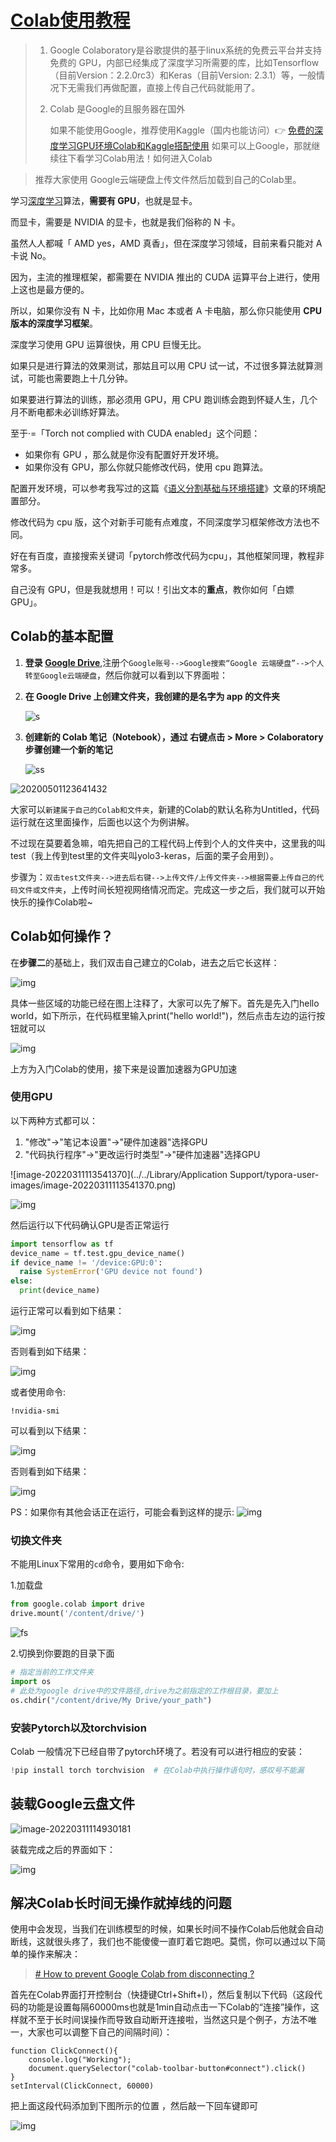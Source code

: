 # [Colab使用教程](https://my.oschina.net/u/4339899/blog/3434699)

> 1. Google Colaboratory是谷歌提供的基于linux系统的免费云平台并支持免费的 GPU，内部已经集成了深度学习所需要的库，比如Tensorflow（目前Version：2.2.0rc3）和Keras（目前Version: 2.3.1）等，一般情况下无需我们再做配置，直接上传自己代码就能用了。
>
> 2. Colab 是Google的且服务器在国外
>
>    如果不能使用Google，推荐使用Kaggle（国内也能访问）👉 [免费的深度学习GPU环境Colab和Kaggle搭配使用](https://www.cnblogs.com/zgqcn/p/13475630.html#kaggle)
>    如果可以上Google，那就继续往下看学习Colab用法！如何进入Colab

>  推荐大家使用 Google云端硬盘上传文件然后加载到自己的Colab里。

学习[深度学习](https://cuijiahua.com/blog/tag/深度学习/)算法，**需要有 GPU**，也就是显卡。

而显卡，需要是 NVIDIA 的显卡，也就是我们俗称的 N 卡。

虽然人人都喊「 AMD yes，AMD 真香」，但在深度学习领域，目前来看只能对 A 卡说 No。

因为，主流的推理框架，都需要在 NVIDIA 推出的 CUDA 运算平台上进行，使用上这也是最方便的。

所以，如果你没有 N 卡，比如你用 Mac 本或者 A 卡电脑，那么你只能使用 **CPU 版本的深度学习框架**。

深度学习使用 GPU 运算很快，用 CPU 巨慢无比。

如果只是进行算法的效果测试，那姑且可以用 CPU 试一试，不过很多算法就算测试，可能也需要跑上十几分钟。

如果要进行算法的训练，那必须用 GPU，用 CPU 跑训练会跑到怀疑人生，几个月不断电都未必训练好算法。

至于·=「Torch not complied with CUDA enabled」这个问题：

- 如果你有 GPU ，那么就是你没有配置好开发环境。
- 如果你没有 GPU，那么你就只能修改代码，使用 cpu 跑算法。

配置开发环境，可以参考我写过的这篇《[语义分割基础与环境搭建](https://cuijiahua.com/blog/2019/11/dl-14.html)》文章的环境配置部分。

修改代码为 cpu 版，这个对新手可能有点难度，不同深度学习框架修改方法也不同。

好在有百度，直接搜索关键词「pytorch修改代码为cpu」，其他框架同理，教程非常多。

自己没有 GPU，但是我就想用！可以！引出文本的**重点**，教你如何「白嫖 GPU」。

## Colab的基本配置

1. **登录 [Google Drive](https://drive.google.com/)**,注册个`Google账号-->Google搜索“Google 云端硬盘”-->个人 转至Google云端硬盘`，然后你就可以看到以下界面啦：

2. **在 Google Drive 上创建文件夹，我创建的是名字为 app 的文件夹**

   ![s](https://gitee.com/ming-xiangyu/Imageshack/raw/master/img/1538832-20190714224844251-1534150405.png)

3. **创建新的 Colab 笔记（Notebook），通过 右键点击 > More > Colaboratory 步骤创建一个新的笔记**

   ![ss](https://gitee.com/ming-xiangyu/Imageshack/raw/master/img/1538832-20190714225153623-189155043.png)



![20200501123641432](https://gitee.com/ming-xiangyu/Imageshack/raw/master/img/20200501123641432.png)

大家可以`新建属于自己的Colab和文件夹`，新建的Colab的默认名称为Untitled，代码运行就在这里面操作，后面也以这个为例讲解。

不过现在莫要着急嘛，咱先把自己的工程代码上传到个人的文件夹中，这里我的叫test（我上传到test里的文件夹叫yolo3-keras，后面的栗子会用到）。

步骤为：`双击test文件夹-->进去后右键-->上传文件/上传文件夹-->根据需要上传自己的代码文件或文件夹`，上传时间长短视网络情况而定。完成这一步之后，我们就可以开始快乐的操作Colab啦~

## Colab如何操作？

在**步骤二**的基础上，我们双击自己建立的Colab，进去之后它长这样：

![img](https://gitee.com/ming-xiangyu/Imageshack/raw/master/img/watermark,type_ZmFuZ3poZW5naGVpdGk,shadow_10,text_aHR0cHM6Ly9ibG9nLmNzZG4ubmV0L0ZsYWdfaW5n,size_16,color_FFFFFF,t_70.png)

具体一些区域的功能已经在图上注释了，大家可以先了解下。首先是先入门hello world，如下所示，在代码框里输入print("hello world!")，然后点击左边的运行按钮就可以

![img](https://gitee.com/ming-xiangyu/Imageshack/raw/master/img/watermark,type_ZmFuZ3poZW5naGVpdGk,shadow_10,text_aHR0cHM6Ly9ibG9nLmNzZG4ubmV0L0ZsYWdfaW5n,size_16,color_FFFFFF,t_70-20220311113155289.png)

上方为入门Colab的使用，接下来是设置加速器为GPU加速

### 使用GPU

以下两种方式都可以：

1. "修改"->"笔记本设置"->"硬件加速器"选择GPU
2. "代码执行程序"->"更改运行时类型"->"硬件加速器"选择GPU

![image-20220311113541370](../../Library/Application Support/typora-user-images/image-20220311113541370.png)

![img](https://gitee.com/ming-xiangyu/Imageshack/raw/master/img/459651-20190220093759669-715713462.png)

然后运行以下代码确认GPU是否正常运行

```python
import tensorflow as tf
device_name = tf.test.gpu_device_name()
if device_name != '/device:GPU:0':
  raise SystemError('GPU device not found')
else: 
  print(device_name)
```

运行正常可以看到如下结果：

![img](https://gitee.com/ming-xiangyu/Imageshack/raw/master/img/1410231-20190818230121013-917198933.png)

否则看到如下结果：

![img](https://gitee.com/ming-xiangyu/Imageshack/raw/master/img/6bb31b60b0606798eb1df8a2a312c063177.png)

或者使用命令:

~~~shell
!nvidia-smi
~~~

可以看到以下结果：

![img](https://gitee.com/ming-xiangyu/Imageshack/raw/master/img/1410231-20190818231722902-460103915.png)

否则看到如下结果：

![img](https://gitee.com/ming-xiangyu/Imageshack/raw/master/img/77574856ca06fc9a771dcd1dddbef5504b9.png)

PS：如果你有其他会话正在运行，可能会看到这样的提示:
![img](https://gitee.com/ming-xiangyu/Imageshack/raw/master/img/36b38caf0d03210e0dde46157ad1c787041.png)

### 切换文件夹

不能用Linux下常用的`cd`命令，要用如下命令:

 1.加载盘

```python
from google.colab import drive
drive.mount('/content/drive/')
```

![fs](https://gitee.com/ming-xiangyu/Imageshack/raw/master/img/1538832-20190714230932384-1359631752.png)

 2.切换到你要跑的目录下面

~~~python 
# 指定当前的工作文件夹
import os 
# 此处为google drive中的文件路径,drive为之前指定的工作根目录，要加上
os.chdir("/content/drive/My Drive/your_path")
~~~

### 安装Pytorch以及torchvision

Colab 一般情况下已经自带了pytorch环境了。若没有可以进行相应的安装：

```python
!pip install torch torchvision  # 在Colab中执行操作语句时，感叹号不能漏
```



## 装载Google云盘文件

![image-20220311114930181](https://gitee.com/ming-xiangyu/Imageshack/raw/master/img/image-20220311114930181.png)

装载完成之后的界面如下： 

![img](https://gitee.com/ming-xiangyu/Imageshack/raw/master/img/watermark,type_ZmFuZ3poZW5naGVpdGk,shadow_10,text_aHR0cHM6Ly9ibG9nLmNzZG4ubmV0L0ZsYWdfaW5n,size_16,color_FFFFFF,t_70-20220311171446877.png)

## 解决Colab长时间无操作就掉线的问题

使用中会发现，当我们在训练模型的时候，如果长时间不操作Colab后他就会自动断线，这就很头疼了，我们也不能傻傻一直盯着它跑吧。莫慌，你可以通过以下简单的操作来解决：

> [# How to prevent Google Colab from disconnecting ?](https://medium.com/@shivamrawat_756/how-to-prevent-google-colab-from-disconnecting-717b88a128c0)

首先在Colab界面打开控制台（快捷键Ctrl+Shift+I），然后复制以下代码（这段代码的功能是设置每隔60000ms也就是1min自动点击一下Colab的“连接”操作，这样就不至于长时间误操作而导致自动断开连接啦，当然这只是个例子，方法不唯一，大家也可以调整下自己的间隔时间）：

```shell
function ClickConnect(){
    console.log("Working");
    document.querySelector("colab-toolbar-button#connect").click()
}
setInterval(ClickConnect, 60000)
```

把上面这段代码添加到下图所示的位置 ，然后敲一下回车键即可

![img](https://gitee.com/ming-xiangyu/Imageshack/raw/master/img/watermark,type_ZmFuZ3poZW5naGVpdGk,shadow_10,text_aHR0cHM6Ly9ibG9nLmNzZG4ubmV0L0ZsYWdfaW5n,size_16,color_FFFFFF,t_70-20220311171313588.png)